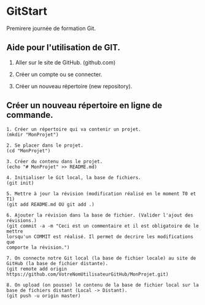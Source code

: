 # GitStart

Premirere journée de formation Git.



## Aide pour l'utilisation de GIT.



1. Aller sur le site de GitHub.
(github.com)

2. Créer un compte ou se connecter.

3. Créer un nouveau répertoire (new repository).


Créer un nouveau répertoire en ligne de commande.
--------------------------------------------------------------------
	1. Créer un répertoire qui va contenir un projet.
	(mkdir "MonProjet")

	2. Se placer dans le projet.
	(cd "MonProjet")

	3. Créer du contenu dans le projet.
	(echo "# MonProjet" >> README.md)

	4. Initialiser le Git local, la base de fichiers.
	(git init)

	5. Mettre à jour la révision (modification réalisé en le moment T0 et T1)
	(git add README.md OU git add .)

	6. Ajouter la révision dans la base de fichier. (Valider l'ajout des révisions.)
	(git commit -a -m "Ceci est un commentaire et il est obligatoire de le mettre 
	lorsqu'un COMMIT est réalisé. Il permet de decrire les modifications que 
	comporte la révision.")

	7. On connecte notre Git local (la base de fichier locale) au site de GitHub (la base de fichier distante).
	(git remote add origin https://github.com/VotreNomUtilisateurGitHub/MonProjet.git)

	8. On upload (on pousse) le contenu de la base de fichier local sur la base de fichiers distant (Local -> Distant).
	(git push -u origin master)

